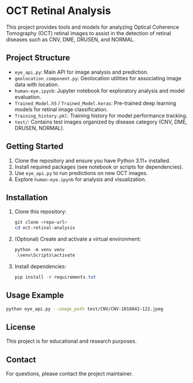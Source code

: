 # OCT Retinal Analysis

This project provides tools and models for analyzing Optical Coherence Tomography (OCT) retinal images to assist in the detection of retinal diseases such as CNV, DME, DRUSEN, and NORMAL.

## Project Structure
- `eye_api.py`: Main API for image analysis and prediction.
- `geolocation_component.py`: Geolocation utilities for associating image data with location.
- `human-eye.ipynb`: Jupyter notebook for exploratory analysis and model evaluation.
- `Trained_Model.h5` / `Trained_Model.keras`: Pre-trained deep learning models for retinal image classification.
- `Training_history.pkl`: Training history for model performance tracking.
- `test/`: Contains test images organized by disease category (CNV, DME, DRUSEN, NORMAL).

## Getting Started
1. Clone the repository and ensure you have Python 3.11+ installed.
2. Install required packages (see notebook or scripts for dependencies).
3. Use `eye_api.py` to run predictions on new OCT images.
4. Explore `human-eye.ipynb` for analysis and visualization.

## Installation
1. Clone this repository:
   ```powershell
   git clone <repo-url>
   cd oct-retinal-analysis
   ```
2. (Optional) Create and activate a virtual environment:
   ```powershell
   python -m venv venv
   .\venv\Scripts\activate
   ```
3. Install dependencies:
   ```powershell
   pip install -r requirements.txt
   ```

## Usage Example
```bash
python eye_api.py --image_path test/CNV/CNV-1016042-122.jpeg
```

## License
This project is for educational and research purposes.

## Contact
For questions, please contact the project maintainer.